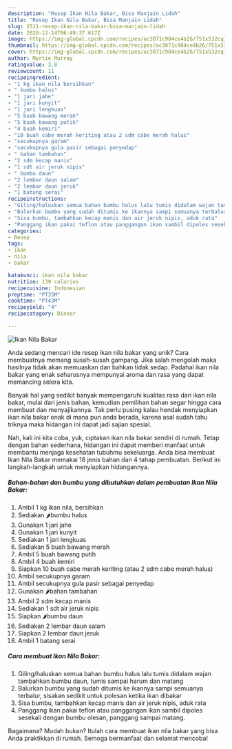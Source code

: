 ```yaml
---
description: "Resep Ikan Nila Bakar, Bisa Manjain Lidah"
title: "Resep Ikan Nila Bakar, Bisa Manjain Lidah"
slug: 2511-resep-ikan-nila-bakar-bisa-manjain-lidah
date: 2020-12-14T06:49:37.617Z
image: https://img-global.cpcdn.com/recipes/ac3071c984ce4b26/751x532cq70/ikan-nila-bakar-foto-resep-utama.jpg
thumbnail: https://img-global.cpcdn.com/recipes/ac3071c984ce4b26/751x532cq70/ikan-nila-bakar-foto-resep-utama.jpg
cover: https://img-global.cpcdn.com/recipes/ac3071c984ce4b26/751x532cq70/ikan-nila-bakar-foto-resep-utama.jpg
author: Myrtie Murray
ratingvalue: 3.8
reviewcount: 11
recipeingredient:
- "1 kg ikan nila bersihkan"
- " bumbu halus"
- "1 jari jahe"
- "1 jari kunyit"
- "1 jari lengkuas"
- "5 buah bawang merah"
- "5 buah bawang putih"
- "4 buah kemiri"
- "10 buah cabe merah keriting atau 2 sdm cabe merah halus"
- "secukupnya garam"
- "secukupnya gula pasir sebagai penyedap"
- " bahan tambahan"
- "2 sdm kecap manis"
- "1 sdt air jeruk nipis"
- " bumbu daun"
- "2 lembar daun salam"
- "2 lembar daun jeruk"
- "1 batang serai"
recipeinstructions:
- "Giling/haluskan semua bahan bumbu halus lalu tumis didalam wajan tambahkan bumbu daun, tumis sampai harum dan matang"
- "Balurkan bumbu yang sudah ditumis ke ikannya sampi semuanya terbalur, sisakan sedikit untuk polesan ketika ikan dibakar"
- "Sisa bumbu, tambahkan kecap manis dan air jeruk nipis, aduk rata"
- "Panggang ikan pakai teflon atau panggangan ikan sambil dipoles sesekali dengan bumbu olesan, panggang sampai matang."
categories:
- Resep
tags:
- ikan
- nila
- bakar

katakunci: ikan nila bakar 
nutrition: 139 calories
recipecuisine: Indonesian
preptime: "PT35M"
cooktime: "PT43M"
recipeyield: "4"
recipecategory: Dinner

---
```



![Ikan Nila Bakar](https://img-global.cpcdn.com/recipes/ac3071c984ce4b26/751x532cq70/ikan-nila-bakar-foto-resep-utama.jpg)

Anda sedang mencari ide resep ikan nila bakar yang unik? Cara membuatnya memang susah-susah gampang. Jika salah mengolah maka hasilnya tidak akan memuaskan dan bahkan tidak sedap. Padahal ikan nila bakar yang enak seharusnya mempunyai aroma dan rasa yang dapat memancing selera kita.



Banyak hal yang sedikit banyak mempengaruhi kualitas rasa dari ikan nila bakar, mulai dari jenis bahan, kemudian pemilihan bahan segar hingga cara membuat dan menyajikannya. Tak perlu pusing kalau hendak menyiapkan ikan nila bakar enak di mana pun anda berada, karena asal sudah tahu triknya maka hidangan ini dapat jadi sajian spesial.


Nah, kali ini kita coba, yuk, ciptakan ikan nila bakar sendiri di rumah. Tetap dengan bahan sederhana, hidangan ini dapat memberi manfaat untuk membantu menjaga kesehatan tubuhmu sekeluarga. Anda bisa membuat Ikan Nila Bakar memakai 18 jenis bahan dan 4 tahap pembuatan. Berikut ini langkah-langkah untuk menyiapkan hidangannya.

<!--inarticleads1-->

##### Bahan-bahan dan bumbu yang dibutuhkan dalam pembuatan Ikan Nila Bakar:

1. Ambil 1 kg ikan nila, bersihkan
1. Sediakan  🌶️bumbu halus
1. Gunakan 1 jari jahe
1. Gunakan 1 jari kunyit
1. Sediakan 1 jari lengkuas
1. Sediakan 5 buah bawang merah
1. Ambil 5 buah bawang putih
1. Ambil 4 buah kemiri
1. Siapkan 10 buah cabe merah keriting (atau 2 sdm cabe merah halus)
1. Ambil secukupnya garam
1. Ambil secukupnya gula pasir sebagai penyedap
1. Gunakan  🌶️bahan tambahan
1. Ambil 2 sdm kecap manis
1. Sediakan 1 sdt air jeruk nipis
1. Siapkan  🌶️bumbu daun
1. Sediakan 2 lembar daun salam
1. Siapkan 2 lembar daun jeruk
1. Ambil 1 batang serai




<!--inarticleads2-->

##### Cara membuat Ikan Nila Bakar:

1. Giling/haluskan semua bahan bumbu halus lalu tumis didalam wajan tambahkan bumbu daun, tumis sampai harum dan matang
1. Balurkan bumbu yang sudah ditumis ke ikannya sampi semuanya terbalur, sisakan sedikit untuk polesan ketika ikan dibakar
1. Sisa bumbu, tambahkan kecap manis dan air jeruk nipis, aduk rata
1. Panggang ikan pakai teflon atau panggangan ikan sambil dipoles sesekali dengan bumbu olesan, panggang sampai matang.




Bagaimana? Mudah bukan? Itulah cara membuat ikan nila bakar yang bisa Anda praktikkan di rumah. Semoga bermanfaat dan selamat mencoba!
